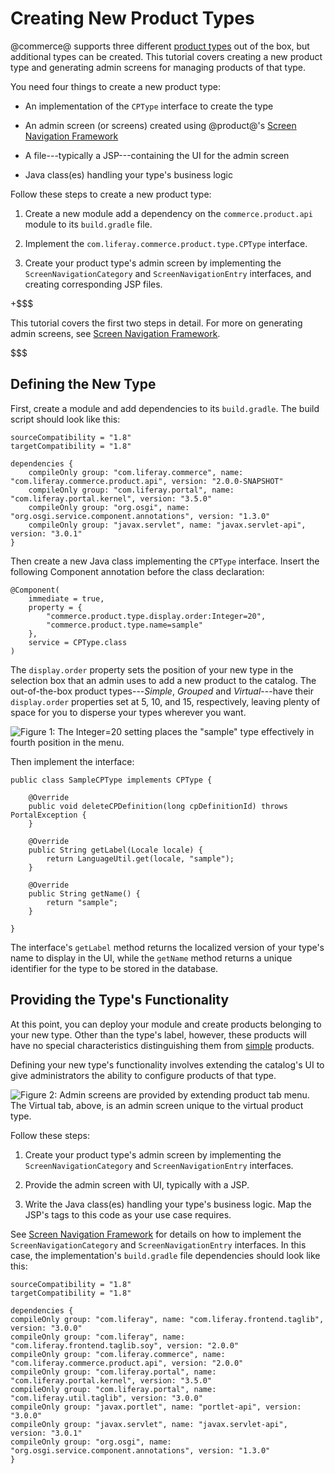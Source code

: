 # Creating New Product Types

@commerce@ supports three different 
[product types](/web/emporio/documentation/-/knowledge_base/1-0/product-types) 
out of the box, but additional types can be created. This tutorial covers
creating a new product type and generating admin screens for managing products
of that type.

You need four things to create a new product type:

-  An implementation of the `CPType` interface to create the type

-  An admin screen (or screens) created using @product@'s 
[Screen Navigation Framework](/develop/tutorials/-/knowledge_base/7-1/screen-navigation-framework)

-  A file---typically a JSP---containing the UI for the admin screen

-  Java class(es) handling your type's business logic

Follow these steps to create a new product type:

1.  Create a new module add a dependency on the `commerce.product.api` module
    to its `build.gradle` file.

2.  Implement the `com.liferay.commerce.product.type.CPType` interface.

3.  Create your product type's admin screen by implementing the
    `ScreenNavigationCategory` and `ScreenNavigationEntry` interfaces, and
    creating corresponding JSP files.

+$$$

This tutorial covers the first two steps in detail. For more on generating
admin screens, see 
[Screen Navigation Framework](/develop/tutorials/-/knowledge_base/7-1/screen-navigation-framework).

$$$

## Defining the New Type

First, create a module and add dependencies to its `build.gradle`. The build
script should look like this:

    sourceCompatibility = "1.8"
    targetCompatibility = "1.8"

    dependencies {
        compileOnly group: "com.liferay.commerce", name: "com.liferay.commerce.product.api", version: "2.0.0-SNAPSHOT"
        compileOnly group: "com.liferay.portal", name: "com.liferay.portal.kernel", version: "3.5.0"
        compileOnly group: "org.osgi", name: "org.osgi.service.component.annotations", version: "1.3.0"
        compileOnly group: "javax.servlet", name: "javax.servlet-api", version: "3.0.1"
    }

Then create a new Java class implementing the `CPType` interface. Insert the
following Component annotation before the class declaration:

    @Component(
        immediate = true,
        property = {
            "commerce.product.type.display.order:Integer=20",
            "commerce.product.type.name=sample"
        },
        service = CPType.class
    )

The `display.order` property sets the position of your new type in the selection
box that an admin uses to add a new product to the catalog. The out-of-the-box
product types---*Simple*, *Grouped* and *Virtual*---have their `display.order`
properties set at 5, 10, and 15, respectively, leaving plenty of space for you
to disperse your types wherever you want.

![Figure 1: The `Integer=20` setting places the "sample" type effectively in
fourth position in the menu.](../../images/commerce-cptype-menu.png)

Then implement the interface: 

    public class SampleCPType implements CPType {

        @Override
        public void deleteCPDefinition(long cpDefinitionId) throws PortalException {
        }

        @Override
        public String getLabel(Locale locale) {
            return LanguageUtil.get(locale, "sample");
        }

        @Override
        public String getName() {
            return "sample";
        }

    }

The interface's `getLabel` method returns the localized version of your type's
name to display in the UI, while the `getName` method returns a unique
identifier for the type to be stored in the database.

## Providing the Type's Functionality

At this point, you can deploy your module and create products belonging to your
new type. Other than the type's label, however, these products will have no
special characteristics distinguishing them from
[simple](/web/emporio/documentation/-/knowledge_base/1-0/product-types)
products. 

Defining your new type's functionality involves extending the catalog's UI to
give administrators the ability to configure products of that type.

![Figure 2: Admin screens are provided by extending product tab menu. The
*Virtual* tab, above, is an admin screen unique to the virtual product
type.](../../images/cptype-menu.png)

Follow these steps:

1.  Create your product type's admin screen by implementing the
    `ScreenNavigationCategory` and `ScreenNavigationEntry` interfaces.

2.  Provide the admin screen with UI, typically with a JSP.

3.  Write the Java class(es) handling your type's business logic. Map the JSP's
    tags to this code as your use case requires.

See 
[Screen Navigation Framework](/develop/tutorials/-/knowledge_base/7-1/screen-navigation-framework)
for details on how to implement the `ScreenNavigationCategory` and
`ScreenNavigationEntry` interfaces. In this case, the implementation's
`build.gradle` file dependencies should look like this:

    sourceCompatibility = "1.8"
    targetCompatibility = "1.8"

    dependencies {
    compileOnly group: "com.liferay", name: "com.liferay.frontend.taglib", version: "3.0.0"
    compileOnly group: "com.liferay", name: "com.liferay.frontend.taglib.soy", version: "2.0.0"
    compileOnly group: "com.liferay.commerce", name: "com.liferay.commerce.product.api", version: "2.0.0"
    compileOnly group: "com.liferay.portal", name: "com.liferay.portal.kernel", version: "3.5.0"
    compileOnly group: "com.liferay.portal", name: "com.liferay.util.taglib", version: "3.0.0"
    compileOnly group: "javax.portlet", name: "portlet-api", version: "3.0.0"
    compileOnly group: "javax.servlet", name: "javax.servlet-api", version: "3.0.1"
    compileOnly group: "org.osgi", name: "org.osgi.service.component.annotations", version: "1.3.0"
    }

